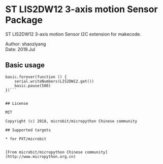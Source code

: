 # ST LIS2DW12 3-axis motion Sensor Package

ST LIS2DW12 3-axis motion Sensor I2C extension for makecode.  

Author: shaoziyang  
Date:   2019.Jul  

## Basic usage
```
basic.forever(function () {
    serial.writeNumbers(LIS2DW12.get())
    basic.pause(500)
})```


## License

MIT

Copyright (c) 2018, microbit/micropython Chinese community  

## Supported targets

* for PXT/microbit


[From microbit/micropython Chinese community](http://www.micropython.org.cn)
